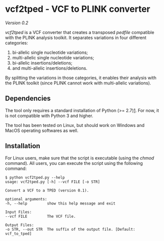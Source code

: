 # vcf2tped - VCF to PLINK converter #

*Version 0.2*

_vcf2tped_ is a VCF converter that creates a transposed _pedfile_ compatible
with the PLINK analysis toolkit. It separates variations in four different
categories:

1. bi-allelic single nucleotide variations;
2. multi-allelic single nucleotide variations;
3. bi-allelic insertions/deletions;
4. and multi-allelic insertions/deletions.

By splitting the variations in those categories, it enables their analysis with
the PLINK toolkit (since PLINK cannot work with multi-allelic variations).


## Dependencies ##

The tool only requires a standard installation of Python (>= 2.7)[1]. For now,
it is not compatible with Python 3 and higher.

The tool has been tested on Linux, but should work on Windows and MacOS
operating softwares as well.


## Installation ##

For Linux users, make sure that the script is executable (using the _chmod_
command). All users, you can execute the script using the following command:

    $ python vcf2tped.py --help
    usage: vcf2tped.py [-h] --vcf FILE [-o STR]

    Convert a VCF to a TPED (version 0.1).

    optional arguments:
    -h, --help         show this help message and exit

    Input Files:
    --vcf FILE         The VCF file.

    Output Files:
    -o STR, --out STR  The suffix of the output file. [Default: vcf_to_tped]


[1]: http://python.org/
